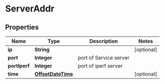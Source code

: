 # ServerAddr

## Properties
Name | Type | Description | Notes
------------ | ------------- | ------------- | -------------
**ip** | **String** |  |  [optional]
**port** | **Integer** | port of Service server | 
**portIperf** | **Integer** | port of iperf server | 
**time** | [**OffsetDateTime**](OffsetDateTime.md) |  |  [optional]
